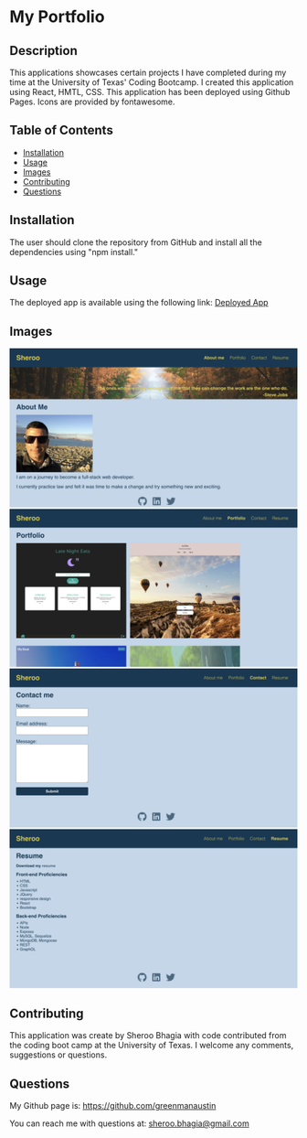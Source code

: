 # My Portfolio

 ## Description

 This applications showcases certain projects I have completed during my time at the University of Texas' Coding Bootcamp.  I created this application using React, HMTL, CSS.  This application has been deployed using Github Pages. Icons are provided by fontawesome.       

## Table of Contents

  
  - [Installation](#installation)
  - [Usage](#usage)
  - [Images](#images)
  - [Contributing](#contributing)
  - [Questions](#questions)

  ## Installation

  The user should clone the repository from GitHub and install all the dependencies using "npm install." 

  ## Usage

  The deployed app is available using the following link:  <a href="https://whispering-brook-54265.herokuapp.com/">Deployed App</a>

  ## Images
  ![About Page](./src/assets/images/about.png)
  ![Portfolio Page](./src/assets/images/portfolio.png)
  ![Contact Page](./src/assets/images/contact.png)
  ![Resume Page](./src/assets/images/resume.png)

  ## Contributing

  This application was create by Sheroo Bhagia with code contributed from the coding boot camp at the University of Texas.  I welcome any comments, suggestions or questions.  


  ## Questions

  My Github page is: https://github.com/greenmanaustin

  You can reach me with questions at: sheroo.bhagia@gmail.com